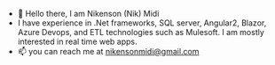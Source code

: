 - 👋 Hello there, I am Nikenson (Nik) Midi
- I have experience in .Net frameworks, SQL server, Angular2, Blazor, Azure Devops, and ETL technologies such as Mulesoft. I am mostly interested in real time web apps.
- 📫 you can reach me at nikensonmidi@gmail.com
